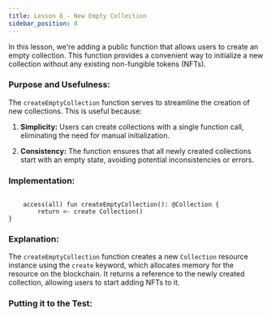 ```yaml
---
title: Lesson 8 - New Empty Collection
sidebar_position: 8
---
```


In this lesson, we're adding a public function that allows users to create an empty collection. This function provides a convenient way to initialize a new collection without any existing non-fungible tokens (NFTs).

### **Purpose and Usefulness:**

The `createEmptyCollection` function serves to streamline the creation of new collections. This is useful because:

1. **Simplicity:** Users can create collections with a single function call, eliminating the need for manual initialization.

2. **Consistency:** The function ensures that all newly created collections start with an empty state, avoiding potential inconsistencies or errors.

### **Implementation:**

```cadence

    access(all) fun createEmptyCollection(): @Collection {
        return <- create Collection()
}
```

### **Explanation:**

The `createEmptyCollection` function creates a new `Collection` resource instance using the `create` keyword, which allocates memory for the resource on the blockchain. It returns a reference to the newly created collection, allowing users to start adding NFTs to it.

### **Putting it to the Test:**
